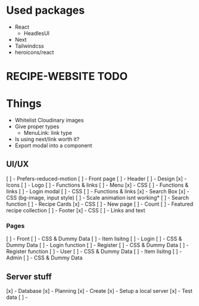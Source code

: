 # Used packages
 * React
   * HeadlesUI
 * Next
 * Tailwindcss
 * heroicons/react

# RECIPE-WEBSITE TODO

# Things
 * Whitelist Cloudinary images
 * Give proper types
   * MenuLink: link type
 * Is using next/link worth it?
 * Export modal into a component

## UI/UX
[ ] - Prefers-reduced-motion
[ ] - Front page
   [ ] - Header
      [ ] - Design
      [x] - Icons
      [ ] - Logo
      [ ] - Functions & links
   [ ] - Menu
      [x] - CSS
      [ ] - Functions & links
   [ ] - Login modal
      [ ] - CSS
      [ ] - Functions & links
   [x] - Search Box
      [x] - CSS (bg-image, input style)
      [ ] - Scale animation isnt working*
      [ ] - Search function
   [ ] - Recipe Cards
      [x] - CSS
      [ ] - New page
      [ ] - Count
   [ ] - Featured recipe collection
   [ ] - Footer
      [x] - CSS
      [ ] - Links and text

 ### Pages
 [ ] - Front
    [ ] - CSS & Dummy Data
    [ ] - Item lisitng
 [ ] - Login
    [ ] - CSS & Dummy Data
    [ ] - Login function 
 [ ] - Register
    [ ] - CSS & Dummy Data
    [ ] - Register function
 [ ] - User
    [ ] - CSS & Dummy Data
    [ ] - Item lisitng
 [ ] - Admin
    [ ] - CSS & Dummy Data

## Server stuff
 [x] - Database
    [x] - Planning
    [x] - Create
    [x] - Setup a local server
    [x] - Test data
 [ ] - 